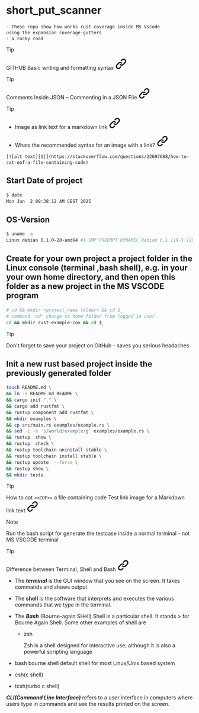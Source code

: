 # short_put_scanner

    - These repo show how works rust coverage inside MS Vscode 
    using the expansion coverage-gutters
    - a rocky road  

> [!TIP]
> GITHUB Basic writing and formatting syntax [![alt text][1]](https://docs.github.com/en/get-started/writing-on-github/getting-started-with-writing-and-formatting-on-github/basic-writing-and-formatting-syntax)
<!-- -->  
> [!TIP]
> Comments Inside JSON – Commenting in a JSON File [![alt text][1]](https://www.freecodecamp.org/news/comments-in-json/)
<!-- -->
> [!TIP]
><!--- THis empty line is necessary for correct format -->
> - Image as link text for a markdown link [![alt text][1]](https://meta.stackexchange.com/questions/2133/whats-the-recommended-syntax-for-an-image-with-a-link)
>
> - Whats the recommended syntax for an image with a link? [![alt text][1]][2]
><!--- THis empty line is necessary for correct format -->
>```text <!-- markdownlint-disable-line code-block-style -->
>[![alt text][1]](https://stackoverflow.com/questions/22697688/how-to-cat-eof-a-file-containing-code)
>```
<!--
[1]: ./img/link_symbol.svg
-->
[2]: https://meta.stackexchange.com/questions/2133/whats-the-recommended-syntax-for-an-image-with-a-link
><!--- THis empty line is necessary for correct format -->
<!-- -->

<!-- 
Markdown Preview Github Styling
GitHub Markdown Preview /w markdown list and other add ones
-->

## Start Date of project

```bash <!-- markdownlint-disable-line code-block-style -->
$ date
Mon Jun  2 09:38:12 AM CEST 2025
```

## OS-Version

```bash <!-- markdownlint-disable-line code-block-style -->
$ uname -a
Linux debian 6.1.0-28-amd64 #1 SMP PREEMPT_DYNAMIC Debian 6.1.119-1 (2024-11-22) x86_64 GNU/Linux
```

## Create for your own project a project folder in the Linux console (terminal ,bash shell), e.g. in your your own home directory, and then open this folder as a new project in the MS VSCODE program

<!-- FIXIT add a variable for project name-->

```bash <!-- markdownlint-disable-line code-block-style -->
# cd && mkdir <project_name folder> && cd $_
# command 'cd' change to home folder from logged in user
cd && mkdir rust-example-cov && cd $_ 
```
<!-- -->
>[!TIP]
> Don't forget to save your project on GitHub - saves you serious headaches
<!-- -->
## Init a new rust based project inside the previously generated folder
<!-- -->
```bash <!-- markdownlint-disable-line code-block-style -->
touch README.md \
&& ln -s README.md README \
&& cargo init "." \
&& cargo add rustfmt \
&& rustup component add rustfmt \
&& mkdir examples \
&& cp src/main.rs examples/example.rs \
&& sed -i -e 's/world/example/g' examples/example.rs \
&& rustup  show \
&& rustup  check \
&& rustup toolchain uninstall stable \
&& rustup toolchain install stable \
&& rustup update  --force \
&& rustup show \
&& mkdir tests
```
<!-- NEXT_TASK copy link symbol from another repo via cmd line command-->
<!-- NEXT_TASK workspace_settings create settings.json add copy cSpell.words to it>
<!-- -->
>[!TIP]
> How to cat ```<<EOF>>``` a file containing code
> Test link image for a Markdown link text [![alt text][1]](https://stackoverflow.com/questions/22697688/how-to-cat-eof-a-file-containing-code)
>
><!--- THis empty line inside the block is necessary for correct format -->
<!-- -->
> [!NOTE]
> Run the bash script for generate the testcase inside a normal terminal - not MS VSCODE terminal
><!--- THis empty line is necessary for correct format -->
<!-- -->
> [!TIP]
> Difference between Terminal, Shell and Bash [![alt text][1]](https://medium.com/@krish.raghuram/terminal-shell-and-bash-3e76218c8865)
>
> - The ***terminal*** is the GUI window that you see
> on the screen. It takes commands and shows output.
>
> - The **shell** is the software that interprets and
> executes the various commands that we type in the
> terminal.
>
> - The ***Bash*** (Bourne-again SHell) Shell is a particular shell.
> It stands > for Bourne Again Shell. Some other examples of shell
> are
>
>   - zsh
>
>     Zsh is a shell designed for interactive
>     use, although it is also a powerful
>     scripting language
>
> - bash
>     bourne shell default shell for most
>     Linux/Unix based system
>
> - csh(c shell)
> - tcsh(turbo c shell)
>
> ***CLI(Command Line Interface)*** refers to a user interface in
> computers where users type in commands and see the results
> printed on the screen.

<!-- Link sign - Don't Found a better way :-( - You know a better method? - send me a email -->
[1]: ./img/link_symbol.svg
